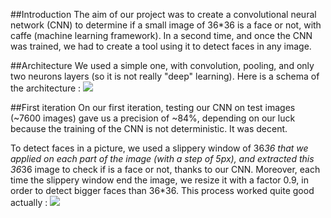 ##Introduction
The aim of our project was to create a convolutional neural network (CNN) to determine if a small image of 36*36 is
a face or not, with caffe (machine learning framework).
In a second time, and once the CNN was trained, we had to create a tool using it to detect faces in any image.

##Architecture
We used a simple one, with convolution, pooling, and only two neurons layers (so it is not really "deep" learning).
Here is a schema of the architecture :
![](https://raw.githubusercontent.com/Romathonat/vulgaireDevEntries/master/CNNarticle/architecture.png)

##First iteration
On our first iteration, testing our CNN on test images (~7600 images) gave us a precision of ~84%, depending on our luck
because the training of the CNN is not deterministic. It was decent. 

To detect faces in a picture, we used a slippery window of 36*36 that we applied on each part of the image (with a step of 5px),
and extracted this 36*36 image to check if is a face or not, thanks to our CNN. Moreover, each time the slippery window
end the image, we resize it with a factor 0.9, in order to detect bigger faces than 36*36.
This process worked quite good actually :
![](https://raw.githubusercontent.com/Romathonat/vulgaireDevEntries/master/CNNarticle/iteration1.jpg)
